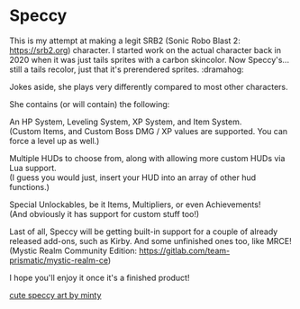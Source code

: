 # Speccy

This is my attempt at making a legit SRB2 (Sonic Robo Blast 2: https://srb2.org) character. I started work on the actual character back in 2020 when it was just tails sprites with a carbon skincolor. Now Speccy's... still a tails recolor, just that it's prerendered sprites. :dramahog:

Jokes aside, she plays very differently compared to most other characters.

She contains (or will contain) the following:

An HP System, Leveling System, XP System, and Item System.               
(Custom Items, and Custom Boss DMG / XP values are supported. You can force a level up as well.)

Multiple HUDs to choose from, along with allowing more custom HUDs via Lua support.            
(I guess you would just, insert your HUD into an array of other hud functions.)

Special Unlockables, be it Items, Multipliers, or even Achievements!           
(And obviously it has support for custom stuff too!)

Last of all, Speccy will be getting built-in support for a couple of already released add-ons, such as Kirby.
And some unfinished ones too, like MRCE! (Mystic Realm Community Edition: https://gitlab.com/team-prismatic/mystic-realm-ce)

I hope you'll enjoy it once it's a finished product!

[cute speccy art by minty](https://cdn.discordapp.com/attachments/358041245798367242/976691155179798549/cssspeccy.png)
